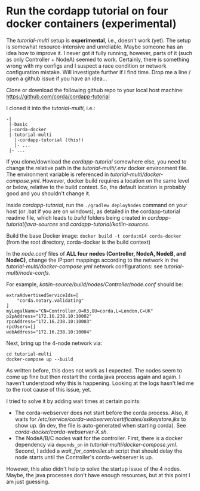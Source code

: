 # Run the cordapp tutorial on four docker containers (experimental)

The _tutorial-multi_ setup is **experimental**, i.e., doesn't work (yet). The setup is somewhat resource-intensive and unreliable. Maybe someone has an idea how to improve it. I never got it fully running, however, parts of it (such as only Controller + NodeA) seemed to work. Certainly, there is something wrong with my configs and I suspect a race condition or network configuration mistake. Will investigate further if I find time. Drop me a line / open a github issue if you have an idea...

Clone or download the following github repo to your local host machine: https://github.com/corda/cordapp-tutorial

I cloned it into the _tutorial-multi_, i.e.:

```
-|
 |-basic
 |-corda-docker
 |-tutorial-multi
   |-cordapp-tutorial (this!)
   |- ...
 |- ...
```

If you clone/download the _cordapp-tutorial_ somewhere else, you need to change the relative path in the _tutorial-multi/.env_ docker environment file. The environment variable is referenced in _tutorial-multi/docker-compose.yml_. However, docker build requires a location on the same level or below, relative to the build context. So, the default location is probably good and you shouldn't change it. 

Inside _cordapp-tutorial_, run the `./gradlew deployNodes` command on your host (or .bat if you are on windows), as detailed in the cordapp-tutorial readme file, which leads to _build_ folders being created in _cordapp-tutorial/java-sources_ and _cordapp-tutorial/kotlin-sources_. 

Build the base Docker image: `docker build -t corda:m14 corda-docker` (from the root directory, corda-docker is the build context)

In the _node.conf_ files of **ALL four nodes (Controller, NodeA, NodeB, and NodeC)**, change the IP:port mappings according to the network in the _tutorial-multi/docker-compose.yml_ network configurations: see _tutorial-multi/node-confs_.

For example, _kotlin-source/build/nodes/Controller/node.conf_ should be:

```
extraAdvertisedServiceIds=[
    "corda.notary.validating"
]
myLegalName="CN=Controller,O=R3,OU=corda,L=London,C=UK"
p2pAddress="172.16.238.10:10002"
rpcAddress="172.16.238.10:10003"
rpcUsers=[]
webAddress="172.16.238.10:10004"
```

Next, bring up the 4-node network via:

```
cd tutorial-multi
docker-compose up --build
```

As written before, this does not work as I expected. The nodes seem to come up fine but then restart the corda java process again and again. I haven't understood why this is happening. Looking at the logs hasn't led me to the root cause of this issue, yet.

I tried to solve it by adding wait times at certain points:

- The corda-webserver does not start before the corda process. Also, it waits for _/etc/service/corda-webserver/certificates/sslkeystore.jks_ to show up. (in dev, the file is auto-generated when starting corda). See _corda-docker/corda-webserver-X.sh_.
- The NodeA/B/C nodes wait for the controller. First, there is a docker dependency via `depends_on` in _tutorial-multi/docker-compose.yml_. Second, I added a _wait_for_controller.sh_ script that should delay the node starts until the Controller's corda-webserver is up.

However, this also didn't help to solve the startup issue of the 4 nodes. Maybe, the java processes don't have enough resources, but at this point I am just guessing.